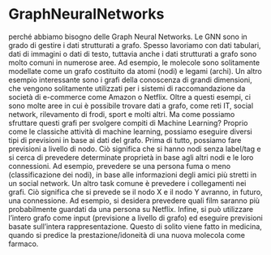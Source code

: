 # GraphNeuralNetworks
perché abbiamo bisogno delle Graph Neural Networks. Le GNN sono in grado di gestire i dati strutturati a grafo.
Spesso lavoriamo con dati tabulari, dati di immagini o dati di testo, tuttavia anche i dati strutturati a grafo sono molto comuni in numerose aree.
Ad esempio, le molecole sono solitamente modellate come un grafo costituito da atomi (nodi) e legami (archi). Un altro esempio interessante sono i grafi della conoscenza di grandi dimensioni, che vengono solitamente utilizzati per i sistemi di raccomandazione da società di e-commerce come Amazon o Netflix. Oltre a questi esempi, ci sono molte aree in cui è possibile trovare dati a grafo, come reti IT, social network, rilevamento di frodi, sport e molti altri.
Ma come possiamo sfruttare questi grafi per svolgere compiti di Machine Learning?
Proprio come le classiche attività di machine learning, possiamo eseguire diversi tipi di previsioni in base ai dati del grafo.
Prima di tutto, possiamo fare previsioni a livello di nodo. Ciò significa che si hanno nodi senza label/tag e si cerca di prevedere determinate proprietà in base agli altri nodi e le loro connessioni. Ad esempio, prevedere se una persona fuma o meno (classificazione dei nodi), in base alle informazioni degli amici più stretti in un social network.
Un altro task comune è prevedere i collegamenti nei grafi. Ciò significa che si prevede se il nodo X e il nodo Y avranno, in futuro, una connessione. Ad esempio, si desidera prevedere quali film saranno più probabilmente guardati da una persona su Netflix. 
Infine, si può utilizzare l’intero grafo come input (previsione a livello di grafo) ed eseguire previsioni basate sull’intera rappresentazione. Questo di solito viene fatto in medicina, quando si predice la prestazione/idoneità di una nuova molecola come farmaco. 
